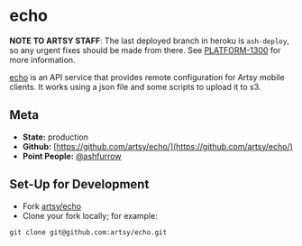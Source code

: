 # echo

**NOTE TO ARTSY STAFF**: The last deployed branch in heroku is `ash-deploy`, so any urgent fixes should be made from there. See [PLATFORM-1300](https://artsyproduct.atlassian.net/browse/PLATFORM-1300) for more information.

[echo](http://github.com/artsy/echo) is an API service that provides remote configuration for Artsy mobile clients. It works using a json file and some scripts to upload it to s3.

Meta
---

* __State:__ production
* __Github:__ [https://github.com/artsy/echo/](https://github.com/artsy/echo/)
* __Point People:__ [@ashfurrow](https://github.com/ashfurrow)

Set-Up for Development
---
- Fork [artsy/echo](https://github.com/artsy/echo)
- Clone your fork locally; for example:
```
git clone git@github.com:artsy/echo.git
```
